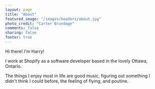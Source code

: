 ```yaml
---
layout: page
title: "About"
featured_image: "/images/headers/about.jpg"
photo_credit: "Carter Brundage"
comments: false
sharing: false
footer: true
---
```


Hi there! I'm Harry!

I work at Shopify as a software developer based in the lovely Ottawa, Ontario.

The things I enjoy most in life are good music, figuring out something I didn't think I could before, the feeling of flying, and poutine.

